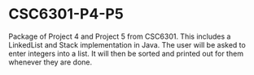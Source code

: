 # CSC6301-P4-P5
Package of Project 4 and Project 5 from CSC6301. This includes a LinkedList and Stack implementation in Java.
The user will be asked to enter integers into a list. It will then be sorted and printed out for them whenever they are done.
